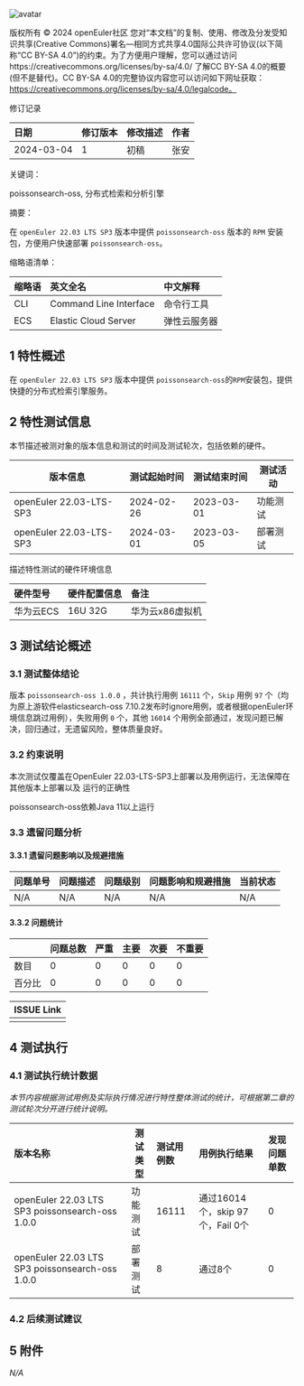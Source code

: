 ![avatar](../../images/openEuler.png)

版权所有 © 2024  openEuler社区
 您对“本文档”的复制、使用、修改及分发受知识共享(Creative Commons)署名—相同方式共享4.0国际公共许可协议(以下简称“CC BY-SA 4.0”)的约束。为了方便用户理解，您可以通过访问https://creativecommons.org/licenses/by-sa/4.0/ 了解CC BY-SA 4.0的概要 (但不是替代)。CC BY-SA 4.0的完整协议内容您可以访问如下网址获取：https://creativecommons.org/licenses/by-sa/4.0/legalcode。

修订记录

| 日期         | 修订版本 | 修改描述 | 作者  |
|:---------- |:---- |:---- |:--- |
| 2024-03-04 | 1    | 初稿   | 张安  |

关键词：

poissonsearch-oss, 分布式检索和分析引擎

摘要：

在 ```openEuler 22.03 LTS SP3``` 版本中提供 ```poissonsearch-oss``` 版本的 ```RPM``` 安装包，方便用户快速部署 ```poissonsearch-oss```。

缩略语清单：

| 缩略语 | 英文全名                   | 中文解释   |
|:--- |:---------------------- |:------ |
| CLI | Command Line Interface | 命令行工具  |
| ECS | Elastic Cloud Server   | 弹性云服务器 |

## 1 特性概述

在 ```openEuler 22.03 LTS SP3``` 版本中提供 ```poissonsearch-oss```的```RPM```安装包，提供快捷的分布式检索引擎服务。

## 2 特性测试信息

本节描述被测对象的版本信息和测试的时间及测试轮次，包括依赖的硬件。

| 版本信息                    | 测试起始时间     | 测试结束时间     | 测试活动 |
| ----------------------- | ---------- | ---------- | ---- |
| openEuler 22.03-LTS-SP3 | 2024-02-26 | 2023-03-01 | 功能测试 |
| openEuler 22.03-LTS-SP3 | 2024-03-01 | 2023-03-05 | 部署测试 |

描述特性测试的硬件环境信息

| 硬件型号   | 硬件配置信息  | 备注        |
|:------ |:------- |:--------- |
| 华为云ECS | 16U 32G | 华为云x86虚拟机 |

## 3 测试结论概述

### 3.1 测试整体结论

版本 ```poissonsearch-oss 1.0.0``` ，共计执行用例 ```16111``` 个，```Skip``` 用例 ```97``` 个（均为原上游软件elasticsearch-oss 7.10.2发布时ignore用例，或者根据openEuler环境信息跳过用例），失败用例 ```0``` 个，其他 ```16014``` 个用例全部通过，发现问题已解决，回归通过，无遗留风险，整体质量良好。    

### 3.2   约束说明

本次测试仅覆盖在OpenEuler 22.03-LTS-SP3上部署以及用例运行，无法保障在其他版本上部署以及 运行的正确性

poissonsearch-oss依赖Java 11以上运行

### 3.3   遗留问题分析

#### 3.3.1 遗留问题影响以及规避措施

| 问题单号 | 问题描述 | 问题级别 | 问题影响和规避措施 | 当前状态 |
|:---- |:---- |:---- |:--------- |:---- |
| N/A  | N/A  | N/A  | N/A       | N/A  |

#### 3.3.2 问题统计

|     | 问题总数 | 严重  | 主要  | 次要  | 不重要 |
|:--- |:---- |:--- |:--- |:--- |:--- |
| 数目  | 0    | 0   | 0   | 0   | 0   |
| 百分比 | 0    | 0   | 0   | 0   | 0   |

| ISSUE Link |
|:---------- |
|            |

## 4 测试执行

### 4.1 测试执行统计数据

*本节内容根据测试用例及实际执行情况进行特性整体测试的统计，可根据第二章的测试轮次分开进行统计说明。*

| 版本名称                                            | 测试类型 | 测试用例数 | 用例执行结果                    | 发现问题单数 |
|:----------------------------------------------- | ---- |:----- |:------------------------- |:------ |
| openEuler 22.03 LTS SP3 poissonsearch-oss 1.0.0 | 功能测试 | 16111 | 通过16014个，skip 97个，Fail 0个 | 0      |
| openEuler 22.03 LTS SP3 poissonsearch-oss 1.0.0 | 部署测试 | 8     | 通过8个                      | 0      |

### 4.2 后续测试建议

## 5 附件

*N/A*
